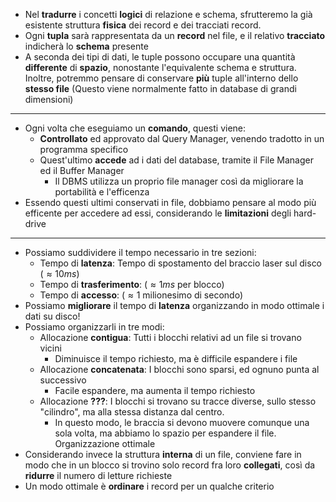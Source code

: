 * Nel __tradurre__ i concetti __logici__ di relazione e schema, sfrutteremo la già esistente struttura __fisica__ dei record e dei tracciati record. 
* Ogni __tupla__ sarà rappresentata da un __record__ nel file, e il relativo __tracciato__ indicherà lo __schema__ presente
* A seconda dei tipi di dati, le tuple possono occupare una quantità __differente__ di __spazio__, nonostante l'equivalente schema e struttura. Inoltre, potremmo pensare di conservare __più__ tuple all'interno dello __stesso file__ (Questo viene normalmente fatto in database di grandi dimensioni)
---
* Ogni volta che eseguiamo un __comando__, questi viene:
	* __Controllato__ ed approvato dal Query Manager, venendo tradotto in un programma specifico
	* Quest'ultimo __accede__ ad i dati del database, tramite il File Manager ed il Buffer Manager
		* Il DBMS utilizza un proprio file manager così da migliorare la portabilità e l'efficenza
* Essendo questi ultimi conservati in file, dobbiamo pensare al modo più efficente per accedere ad essi, considerando le __limitazioni__ degli hard-drive
---
* Possiamo suddividere il tempo necessario in tre sezioni:
	* Tempo di __latenza__: Tempo di spostamento del braccio laser sul disco ($\approx 10 ms$)
	* Tempo di __trasferimento__: ($\approx 1 ms$ per blocco)
	* Tempo di __accesso__: ($\approx1$ milionesimo di secondo)
* Possiamo __migliorare__ il tempo di __latenza__ organizzando in modo ottimale i dati su disco!
* Possiamo organizzarli in tre modi:
	* Allocazione __contigua__: Tutti i blocchi relativi ad un file si trovano vicini
		* Diminuisce il tempo richiesto, ma è difficile espandere i file
	* Allocazione __concatenata__: I blocchi sono sparsi, ed ognuno punta al successivo
		* Facile espandere, ma aumenta il tempo richiesto
	* Allocazione __???__: I blocchi si trovano su tracce diverse, sullo stesso "cilindro", ma alla stessa distanza dal centro. 
		* In questo modo, le braccia si devono muovere comunque una sola volta, ma abbiamo lo spazio per espandere il file. Organizzazione ottimale
* Considerando invece la struttura __interna__ di un file, conviene fare in modo che in un blocco si trovino solo record fra loro __collegati__, così da __ridurre__ il numero di letture richieste
* Un modo ottimale è __ordinare__ i record per un qualche criterio